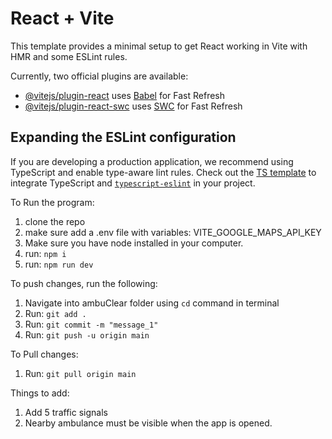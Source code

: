 # React + Vite

This template provides a minimal setup to get React working in Vite with HMR and some ESLint rules.

Currently, two official plugins are available:

- [@vitejs/plugin-react](https://github.com/vitejs/vite-plugin-react/blob/main/packages/plugin-react/README.md) uses [Babel](https://babeljs.io/) for Fast Refresh
- [@vitejs/plugin-react-swc](https://github.com/vitejs/vite-plugin-react-swc) uses [SWC](https://swc.rs/) for Fast Refresh

## Expanding the ESLint configuration

If you are developing a production application, we recommend using TypeScript and enable type-aware lint rules. Check out the [TS template](https://github.com/vitejs/vite/tree/main/packages/create-vite/template-react-ts) to integrate TypeScript and [`typescript-eslint`](https://typescript-eslint.io) in your project.

To Run the program:
1. clone the repo
2. make sure add a .env file with variables: VITE_GOOGLE_MAPS_API_KEY
3. Make sure you have node installed in your computer.
4. run: `npm i`
5. run: `npm run dev`

To push changes, run the following:
1. Navigate into ambuClear folder using `cd` command in terminal
2. Run: `git add .`
3. Run: `git commit -m "message_1"`
4. Run: `git push -u origin main`

To Pull changes:
1. Run: `git pull origin main`

Things to add:
1. Add 5 traffic signals
2. Nearby ambulance must be visible when the app is opened.
